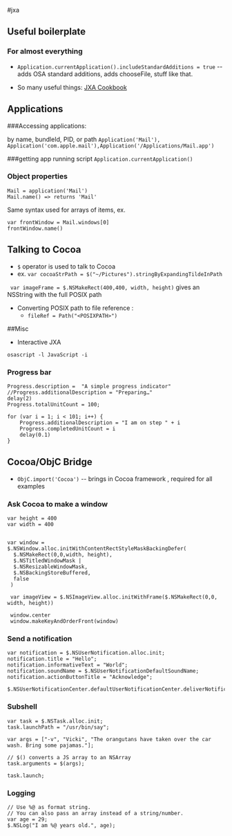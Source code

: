 #jxa

## Useful boilerplate

### For almost everything

- `Application.currentApplication().includeStandardAdditions = true` -- adds OSA standard additions, adds chooseFile, stuff like that.

- So many useful things: [JXA Cookbook](https://github.com/dtinth/JXA-Cookbook)

## Applications

###Accessing applications:

by name, bundleId, PID, or path
`Application('Mail'), Application('com.apple.mail'),Application('/Applications/Mail.app')`

###getting app running script
`Application.currentApplication()`


### Object properties

```
Mail = application('Mail')
Mail.name() => returns 'Mail'
```

Same syntax used for arrays of items, ex.
```
var frontWindow = Mail.windows[0]
frontWindow.name()
```



## Talking to Cocoa

- `$` operator is used to talk to Cocoa
- ex.
`var cocoaStrPath = $("~/Pictures").stringByExpandingTildeInPath`

``` var imageFrame = $.NSMakeRect(400,400, width, height)```
gives an NSString with the full POSIX path
- Converting POSIX path to file reference :
	- `fileRef = Path("<POSIXPATH>")`

##Misc

- Interactive JXA

`osascript -l JavaScript -i`

### Progress bar
```
Progress.description =  "A simple progress indicator"
//Progress.additionalDescription = "Preparing…"
delay(2)
Progress.totalUnitCount = 100;

for (var i = 1; i < 101; i++) {
    Progress.additionalDescription = "I am on step " + i
    Progress.completedUnitCount = i
    delay(0.1)
}
```


## Cocoa/ObjC Bridge

- `ObjC.import('Cocoa')` -- brings in Cocoa framework , required for all examples

### Ask Cocoa to make a window

```
var height = 400
var width = 400


var window = $.NSWindow.alloc.initWithContentRectStyleMaskBackingDefer(
  $.NSMakeRect(0,0,width, height),
  $.NSTitledWindowMask | 
  $.NSResizableWindowMask, 
  $.NSBackingStoreBuffered,
  false
 )
 
 var imageView = $.NSImageView.alloc.initWithFrame($.NSMakeRect(0,0, width, height))
 
 window.center
 window.makeKeyAndOrderFront(window)
```

### Send a notification 

```
var notification = $.NSUserNotification.alloc.init;
notification.title = "Hello";
notification.informativeText = "World";
notification.soundName = $.NSUserNotificationDefaultSoundName;
notification.actionButtonTitle = "Acknowledge";

$.NSUserNotificationCenter.defaultUserNotificationCenter.deliverNotification(notification);
```

### Subshell
```
var task = $.NSTask.alloc.init;
task.launchPath = "/usr/bin/say";

var args = ["-v", "Vicki", "The orangutans have taken over the car wash. Bring some pajamas."];

// $() converts a JS array to an NSArray
task.arguments = $(args);

task.launch;
```
### Logging 

``` 
// Use %@ as format string.
// You can also pass an array instead of a string/number.
var age = 29;
$.NSLog("I am %@ years old.", age);
``` 




